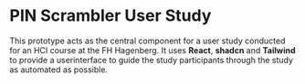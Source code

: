 # PIN Scrambler User Study

This prototype acts as the central component for a user study conducted for an HCI course at the FH Hagenberg.
It uses **React**, **shadcn** and **Tailwind** to provide a userinterface to guide the study participants through
the study as automated as possible.
